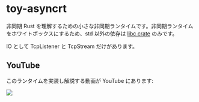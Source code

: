 # toy-asyncrt

非同期 Rust を理解するための小さな非同期ランタイムです。非同期ランタイムをホワイトボックスにするため、std 以外の依存は [libc crate](https://crates.io/crates/libc) のみです。

IO として TcpListener と TcpStream だけがあります。

## YouTube

このランタイムを実装し解説する動画が YouTube にあります:

<a href="https://www.youtube.com/watch?v=OWYDDBT_CjI"><img src="https://pbs.twimg.com/media/G4J1U6oXQAAi7SH?format=png&name=large"></a>
